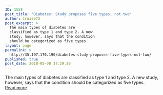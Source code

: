 ```yaml
---
ID: 1558
post_title: 'Diabetes: Study proposes five types, not two'
author: Cruise72
post_excerpt: >
  The main types of diabetes are
  classified as type 1 and type 2. A new
  study, however, says that the condition
  should be categorized as five types.
layout: page
permalink: >
  http://35.197.170.190/diabetes-study-proposes-five-types-not-two/
published: true
post_date: 2018-05-08 17:29:26
---
```

The main types of diabetes are classified as type 1 and type 2. A new study, however, says that the condition should be categorized as five types.<br/><a style="white-space: nowrap" href="https://www.medicalnewstoday.com/articles/321097.php" class="button purchase" rel="nofollow noopener" target="_blank">Read more</a>